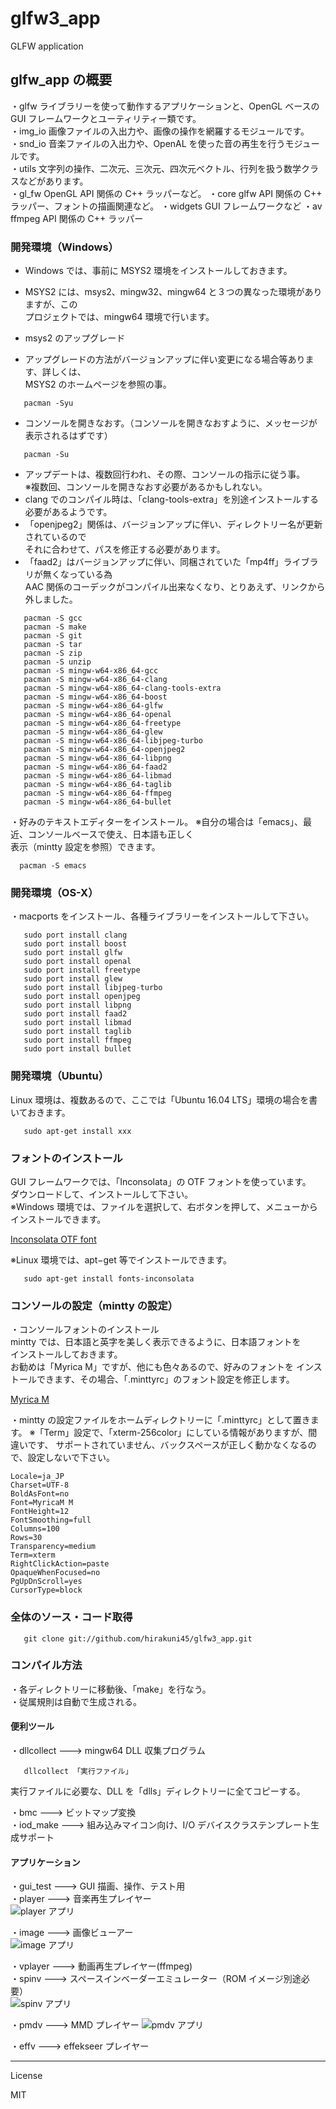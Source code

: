 glfw3_app
=========

GLFW application

## glfw_app の概要

・glfw ライブラリーを使って動作するアプリケーションと、OpenGL ベースの GUI フレームワークとユーティリティー類です。  
・img_io 画像ファイルの入出力や、画像の操作を網羅するモジュールです。  
・snd_io 音楽ファイルの入出力や、OpenAL を使った音の再生を行うモジュールです。  
・utils 文字列の操作、二次元、三次元、四次元ベクトル、行列を扱う数学クラスなどがあります。  
・gl_fw OpenGL API 関係の C++ ラッパーなど。
・core glfw API 関係の C++ ラッパー、フォントの描画関連など。
・widgets GUI フレームワークなど
・av ffmpeg API 関係の C++ ラッパー
   
### 開発環境（Windows）
   
 - Windows では、事前に MSYS2 環境をインストールしておきます。
 - MSYS2 には、msys2、mingw32、mingw64 と３つの異なった環境がありますが、この   
   プロジェクトでは、mingw64 環境で行います。 
   
 - msys2 のアップグレード
 - アップグレードの方法がバージョンアップに伴い変更になる場合等あります、詳しくは、   
   MSYS2 のホームページを参照の事。

```
   pacman -Syu
```

 - コンソールを開きなおす。（コンソールを開きなおすように、メッセージが表示されるはずです）

```
   pacman -Su
```
 - アップデートは、複数回行われ、その際、コンソールの指示に従う事。   
 ※複数回、コンソールを開きなおす必要があるかもしれない。
 - clang でのコンパイル時は、「clang-tools-extra」を別途インストールする必要があるようです。
 - 「openjpeg2」関係は、バージョンアップに伴い、ディレクトリー名が更新されているので   
   それに合わせて、パスを修正する必要があります。
 - 「faad2」はバージョンアップに伴い、同梱されていた「mp4ff」ライブラリが無くなっている為   
   AAC 関係のコーデックがコンパイル出来なくなり、とりあえず、リンクから外しました。

```
   pacman -S gcc
   pacman -S make
   pacman -S git
   pacman -S tar
   pacman -S zip
   pacman -S unzip
   pacman -S mingw-w64-x86_64-gcc
   pacman -S mingw-w64-x86_64-clang
   pacman -S mingw-w64-x86_64-clang-tools-extra
   pacman -S mingw-w64-x86_64-boost   
   pacman -S mingw-w64-x86_64-glfw
   pacman -S mingw-w64-x86_64-openal
   pacman -S mingw-w64-x86_64-freetype
   pacman -S mingw-w64-x86_64-glew
   pacman -S mingw-w64-x86_64-libjpeg-turbo
   pacman -S mingw-w64-x86_64-openjpeg2
   pacman -S mingw-w64-x86_64-libpng
   pacman -S mingw-w64-x86_64-faad2
   pacman -S mingw-w64-x86_64-libmad
   pacman -S mingw-w64-x86_64-taglib
   pacman -S mingw-w64-x86_64-ffmpeg
   pacman -S mingw-w64-x86_64-bullet
```

・好みのテキストエディターをインストール。
※自分の場合は「emacs」、最近、コンソールベースで使え、日本語も正しく   
表示（mintty 設定を参照）できます。   
```
  pacman -S emacs
```
  
### 開発環境（OS-X）

・macports をインストール、各種ライブラリーをインストールして下さい。  
   
```
   sudo port install clang
   sudo port install boost
   sudo port install glfw
   sudo port install openal
   sudo port install freetype
   sudo port install glew
   sudo port install libjpeg-turbo
   sudo port install openjpeg
   sudo port install libpng
   sudo port install faad2
   sudo port install libmad
   sudo port install taglib
   sudo port install ffmpeg
   sudo port install bullet
```
   
### 開発環境（Ubuntu）

Linux 環境は、複数あるので、ここでは「Ubuntu 16.04 LTS」環境の場合を書いておきます。
```
   sudo apt-get install xxx
```
   
### フォントのインストール

GUI フレームワークでは、「Inconsolata」の OTF フォントを使っています。   
ダウンロードして、インストールして下さい。   
※Windows 環境では、ファイルを選択して、右ボタンを押して、メニューからインストールできます。
   
<a href="http://levien.com/type/myfonts/inconsolata.html" target="_blank">Inconsolata OTF font</a>   
   
※Linux 環境では、apt−get 等でインストールできます。
```
   sudo apt-get install fonts-inconsolata
```

### コンソールの設定（mintty の設定）
   
・コンソールフォントのインストール   
mintty では、日本語と英字を美しく表示できるように、日本語フォントを   
インストールしておきます。   
お勧めは「Myrica M」ですが、他にも色々あるので、好みのフォントを
インストールできます、その場合、「.minttyrc」のフォント設定を修正します。

<a href="https://myrica.estable.jp/myricamhistry/" target="_blank">Myrica M</a>   
   
・mintty の設定ファイルをホームディレクトリーに「.minttyrc」として置きます。
※「Term」設定で、「xterm-256color」にしている情報がありますが、間違いです、
サポートされていません、バックスペースが正しく動かなくなるので、設定しないで下さい。   
```
Locale=ja_JP
Charset=UTF-8
BoldAsFont=no
Font=MyricaM M
FontHeight=12
FontSmoothing=full
Columns=100
Rows=30
Transparency=medium
Term=xterm
RightClickAction=paste
OpaqueWhenFocused=no
PgUpDnScroll=yes
CursorType=block
```
   
### 全体のソース・コード取得
```
   git clone git://github.com/hirakuni45/glfw3_app.git
```

### コンパイル方法
・各ディレクトリーに移動後、「make」を行なう。   
・従属規則は自動で生成される。   

#### 便利ツール   

・dllcollect  --->  mingw64 DLL 収集プログラム   
```
   dllcollect 「実行ファイル」 
```
実行ファイルに必要な、DLL を「dlls」ディレクトリーに全てコピーする。   
   
・bmc  --->  ビットマップ変換   
・iod_make  --->  組み込みマイコン向け、I/O デバイスクラステンプレート生成サポート   

#### アプリケーション   

・gui_test  --->  GUI 描画、操作、テスト用   
・player  --->  音楽再生プレイヤー   
![player アプリ](player.png)   
   
・image  --->  画像ビューアー   
![image アプリ](image.png)        
   
・vplayer  --->  動画再生プレイヤー(ffmpeg)   
・spinv  --->  スペースインベーダーエミュレーター（ROM イメージ別途必要）   
![spinv アプリ](spinv.png)   
   
・pmdv  --->  MMD プレイヤー 
![pmdv アプリ](pmdv.png)     
   
・effv  --->  effekseer プレイヤー   

---
License

MIT
